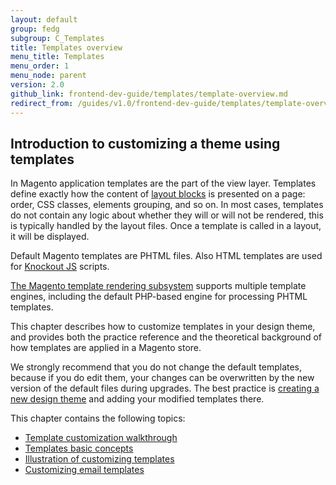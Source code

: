 ```yaml
---
layout: default  
group: fedg
subgroup: C_Templates
title: Templates overview
menu_title: Templates
menu_order: 1
menu_node: parent
version: 2.0
github_link: frontend-dev-guide/templates/template-overview.md
redirect_from: /guides/v1.0/frontend-dev-guide/templates/template-overview.html
---
```


<h2>Introduction to customizing a theme using templates</h2>


In Magento application templates are the part of the view layer. Templates define exactly how the content of <a href="{{page.baseurl}}frontend-dev-guide/layouts/layout-overview.html" target="_blank">layout blocks</a> is presented on a page: order, CSS classes, elements grouping, and so on. 
In most cases, templates do not contain any logic about whether they will or will not be rendered, this is typically handled by the layout files. Once a template is called in a layout, it will be displayed.

Default Magento templates are PHTML files. Also HTML templates are used for [Knockout JS](http://knockoutjs.com/index.html) scripts. 

<div class="bs-callout bs-callout-info" id="info">
<span class="glyphicon-class">
 <p><a href="{{page.baseurl}}architecture/view/template-engine.html" target="_blank">The Magento template rendering subsystem</a> supports multiple template engines, including the default PHP-based engine for processing PHTML templates.</p></span>
</div>

This chapter describes how to customize templates in your design theme, and provides both the practice reference and the theoretical background of how templates are applied in a Magento store. 


We strongly recommend that you do not change the default templates, because if you do edit them, your changes can be overwritten by the new version of the default files during upgrades.
The best practice is <a href="{{page.baseurl}}frontend-dev-guide/themes/theme-create.html" target="_blank">creating a new design theme</a> and adding your modified templates there.

This chapter contains the following topics:

* <a href="{{page.baseurl}}frontend-dev-guide/templates/template-walkthrough.html" target="_blank">Template customization walkthrough</a>
* <a href="{{page.baseurl}}frontend-dev-guide/templates/template-override.html" target="_blank">Templates basic concepts</a>
* <a href="{{page.baseurl}}frontend-dev-guide/templates/template-sample.html" target="_blank">Illustration of customizing templates</a>
* <a href="{{page.baseurl}}frontend-dev-guide/templates/template-email.html" target="_blank">Customizing email templates</a>










